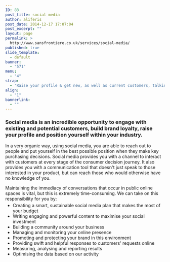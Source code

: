 ```yaml
---
ID: 83
post_title: social media
author: aliferis
post_date: 2014-12-17 17:07:04
post_excerpt: ""
layout: page
permalink: >
  http://www.sansfrontiere.co.uk/services/social-media/
published: true
slide_template:
  - default
banner:
  - "571"
menu:
  - "4"
strap:
  - 'Raise your profile & get new, as well as current customers, talking about your brand.'
align:
  - "1"
bannerlink:
  - ""
---
```

<h3>Social media is an incredible opportunity to engage with existing and potential customers, build brand loyalty, raise your profile and position yourself within your industry.</h3>
In a very organic way, using social media, you are able to reach out to people and put yourself in the best possible position when they make key purchasing decisions. Social media provides you with a channel to interact with customers at every stage of the consumer decision journey. It also provides you with a communication tool that doesn't just speak to those interested in your product, but can reach those who would otherwise have no knowledge of you.

Maintaining the immediacy of conversations that occur in public online spaces is vital, but this is extremely time-consuming. We can take on this responsibility for you by:
<ul style="margin-top: -10px;">
	<li>Creating a smart, sustainable social media plan that makes the most of your budget</li>
	<li>Writing engaging and powerful content to maximise your social investment</li>
	<li>Building a community around your business</li>
	<li>Managing and monitoring your online presence</li>
	<li>Promoting and protecting your brand in this environment</li>
	<li>Providing swift and helpful responses to customers' requests online</li>
	<li>Measuring, analysing and reporting results</li>
	<li>Optimising the data based on our activity</li>
</ul>